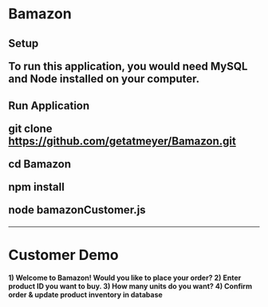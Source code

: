 # Bamazon

<H2>Setup

To run this application, you would need MySQL and Node installed on your computer.

<H2> Run Application

 git clone https://github.com/getatmeyer/Bamazon.git

cd Bamazon

npm install

node bamazonCustomer.js
<hr>
<h1>Customer Demo

<h4>1) Welcome to Bamazon! Would you like to place your order?
2) Enter product ID you want to buy.
3) How many units do you want?
4) Confirm order & update product inventory in database